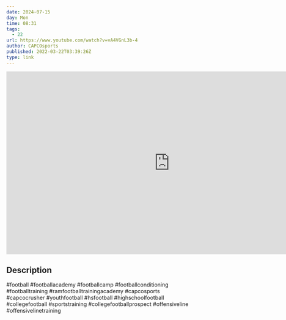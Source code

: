 ```yaml
---
date: 2024-07-15
day: Mon
time: 08:31
tags:
  - 22
url: https://www.youtube.com/watch?v=vA4VGnL3b-4
author: CAPCOsports
published: 2022-03-22T03:39:26Z
type: link
---
```


<iframe width="854" height="480" src="https://www.youtube.com/embed/vA4VGnL3b-4" frameborder="0" allowfullscreen></iframe>

## Description
#football #footballacademy #footballcamp #footballconditioning #footballtraining #ramfootballtrainingacademy #capcosports #capcocrusher #youthfootball #hsfootball #highschoolfootball #collegefootball #sportstraining #collegefootballprospect #offensiveline #offensivelinetraining